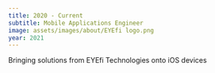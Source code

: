 ```yaml
---
title: 2020 - Current
subtitle: Mobile Applications Engineer
image: assets/images/about/EYEfi logo.png
year: 2021
---
```


Bringing solutions from EYEfi Technologies onto iOS devices

<!-- 
Responsible for deploying proprietary SPARC algorithm on iOS, which provides an alternative to location triangulation by leveraging mobile device sensors and elevation data.
 -->
